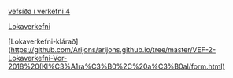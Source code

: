 

[vefsíða í verkefni 4](https://arijons.github.io/vefsida.html)


[Lokaverkefni](https://arijons.github.io/form.html)


[Lokaverkefni-klárað] (https://github.com/Arijons/arijons.github.io/tree/master/VEF-2-Lokaverkefni-Vor-2018%20(Kl%C3%A1ra%C3%B0%2C%20a%C3%B0al/form.html)



